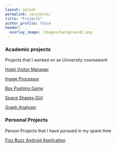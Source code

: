 ```yaml
---
layout: splash
permalink: /projects/
title: "Projects"
author_profile: false
header:
  overlay_image: /images/background2.png
---
```

### Academic projects
Projects that I worked on as University coursework

[Hotel Visitor Manager](https://lancelancezhang.github.io/HotelVisitorManager/)

[Image Processor](https://lancelancezhang.github.io/MATLABImageProcessing/)

[Box Pushing Game](https://lancelancezhang.github.io/BoxPushingGame/)

[Space Shapes GUI](https://lancelancezhang.github.io/SpaceShapes/)

[Graph Analyser](https://lancelancezhang.github.io/GraphAnalyser/)

### Personal Projects
Person Projects that I have pursued in my spare time

[Fizz Buzz Android Application](https://lancelancezhang.github.io/AndroidFizzBuzz/)

